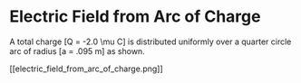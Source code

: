 # Electric Field from Arc of Charge
A total charge \[Q = -2.0 \mu C\] is distributed 
uniformly over a quarter circle arc of radius \[a = .095 m\] as shown.

[[electric_field_from_arc_of_charge.png]]